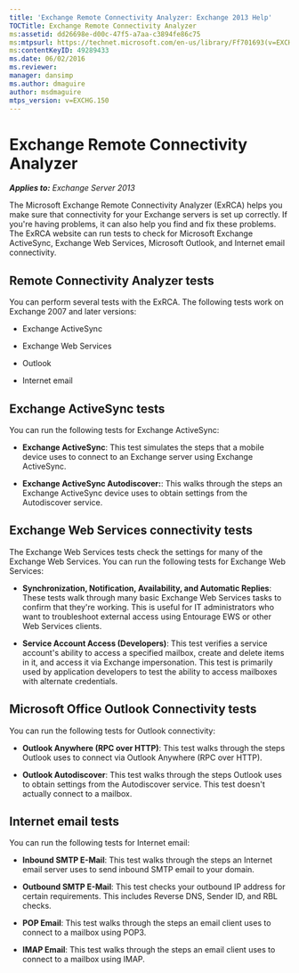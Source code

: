 ```yaml
---
title: 'Exchange Remote Connectivity Analyzer: Exchange 2013 Help'
TOCTitle: Exchange Remote Connectivity Analyzer
ms:assetid: dd26698e-d00c-47f5-a7aa-c3894fe86c75
ms:mtpsurl: https://technet.microsoft.com/en-us/library/Ff701693(v=EXCHG.150)
ms:contentKeyID: 49289433
ms.date: 06/02/2016
ms.reviewer: 
manager: dansimp
ms.author: dmaguire
author: msdmaguire
mtps_version: v=EXCHG.150
---
```


# Exchange Remote Connectivity Analyzer

_**Applies to:** Exchange Server 2013_

The Microsoft Exchange Remote Connectivity Analyzer (ExRCA) helps you make sure that connectivity for your Exchange servers is set up correctly. If you're having problems, it can also help you find and fix these problems. The ExRCA website can run tests to check for Microsoft Exchange ActiveSync, Exchange Web Services, Microsoft Outlook, and Internet email connectivity.

## Remote Connectivity Analyzer tests

You can perform several tests with the ExRCA. The following tests work on Exchange 2007 and later versions:

- Exchange ActiveSync

- Exchange Web Services

- Outlook

- Internet email

## Exchange ActiveSync tests

You can run the following tests for Exchange ActiveSync:

- **Exchange ActiveSync**: This test simulates the steps that a mobile device uses to connect to an Exchange server using Exchange ActiveSync.

- **Exchange ActiveSync Autodiscover:**: This walks through the steps an Exchange ActiveSync device uses to obtain settings from the Autodiscover service.

## Exchange Web Services connectivity tests

The Exchange Web Services tests check the settings for many of the Exchange Web Services. You can run the following tests for Exchange Web Services:

- **Synchronization, Notification, Availability, and Automatic Replies**: These tests walk through many basic Exchange Web Services tasks to confirm that they're working. This is useful for IT administrators who want to troubleshoot external access using Entourage EWS or other Web Services clients.

- **Service Account Access (Developers)**: This test verifies a service account's ability to access a specified mailbox, create and delete items in it, and access it via Exchange impersonation. This test is primarily used by application developers to test the ability to access mailboxes with alternate credentials.

## Microsoft Office Outlook Connectivity tests

You can run the following tests for Outlook connectivity:

- **Outlook Anywhere (RPC over HTTP)**: This test walks through the steps Outlook uses to connect via Outlook Anywhere (RPC over HTTP).

- **Outlook Autodiscover**: This test walks through the steps Outlook uses to obtain settings from the Autodiscover service. This test doesn't actually connect to a mailbox.

## Internet email tests

You can run the following tests for Internet email:

- **Inbound SMTP E-Mail**: This test walks through the steps an Internet email server uses to send inbound SMTP email to your domain.

- **Outbound SMTP E-Mail**: This test checks your outbound IP address for certain requirements. This includes Reverse DNS, Sender ID, and RBL checks.

- **POP Email**: This test walks through the steps an email client uses to connect to a mailbox using POP3.

- **IMAP Email**: This test walks through the steps an email client uses to connect to a mailbox using IMAP.
